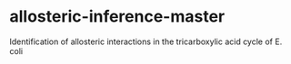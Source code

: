 # allosteric-inference-master
Identification of allosteric interactions in the tricarboxylic acid cycle of E. coli
